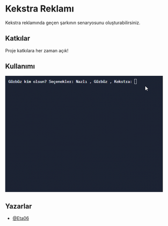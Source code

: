<p align="center">
  
# Kekstra Reklamı

Kekstra reklamında geçen şarkının senaryosunu oluşturabilirsiniz.



## Katkılar

Proje katkılara her zaman açık!




## Kullanımı
  <img src="https://github.com/Eta06/kekstra/blob/main/Kekstra-GitHub.gif?raw=true"/>
  


## Yazarlar

- [@Eta06](https://github.com/Eta06)
</p>


